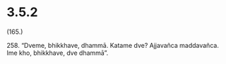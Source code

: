 # 3.5.2

(165.)

258\. “Dveme, bhikkhave, dhammā. Katame dve? Ajjavañca maddavañca. Ime kho, bhikkhave, dve dhammā”.
